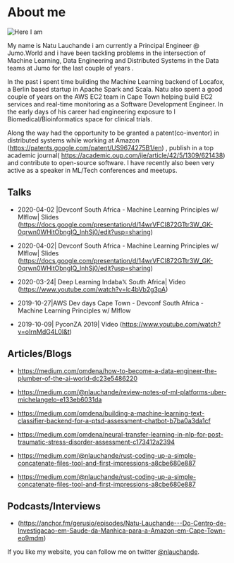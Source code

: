 # About me


![Here I am](https://pbs.twimg.com/profile_images/1138050464573022208/llhmkn26_400x400.png)

My name is Natu Lauchande i am currently a Principal Engineer @ Jumo.World and i have been tackling problems in the intersection of Machine Learning, Data Engineering and Distributed Systems in the  Data  teams at Jumo for the last couple of years . 


In the past i spent time building  the Machine Learning backend of Locafox, a Berlin based startup  in Apache Spark and Scala. Natu also spent a good couple of  years on the AWS EC2 team in Cape Town helping build EC2 services and real-time monitoring as a Software Development Engineer. In the early days of his career had engineering exposure to l 
Biomedical/Bioinformatics space for clinical trials.

Along the way had the opportunity to be granted a patent(co-inventor) in distributed systems while working at Amazon (https://patents.google.com/patent/US9674275B1/en) , publish in a top academic journal( https://academic.oup.com/ije/article/42/5/1309/621438) and contribute to open-source software. I have recently also been very active as a speaker in ML/Tech conferences and meetups.


## Talks

* 2020-04-02 |Devconf South Africa - Machine Learning Principles w/ Mlflow| Slides (https://docs.google.com/presentation/d/14wrVFCI872GTtr3W_GK-0qrwn0WHitObngIQ_lnhSj0/edit?usp=sharing) 

* 2020-04-02| Devconf South Africa - Machine Learning Principles w/ Mlflow| Slides (https://docs.google.com/presentation/d/14wrVFCI872GTtr3W_GK-0qrwn0WHitObngIQ_lnhSj0/edit?usp=sharing) 

* 2020-03-24| Deep Learning Indaba𝕏 South Africa| Video (https://www.youtube.com/watch?v=lc4bVb2g3pA) 

* 2019-10-27|AWS Dev days Cape Town - Devconf South Africa - Machine Learning Principles w/ Mlflow

* 2019-10-09| PyconZA 2019| Video (https://www.youtube.com/watch?v=oIrnMdG4L0I&t)

## Articles/Blogs
* https://medium.com/omdena/how-to-become-a-data-engineer-the-plumber-of-the-ai-world-dc23e5486220

* https://medium.com/@nlauchande/review-notes-of-ml-platforms-uber-michelangelo-e133eb6031da

* https://medium.com/omdena/building-a-machine-learning-text-classifier-backend-for-a-ptsd-assessment-chatbot-b7ba0a3da1cf

* https://medium.com/omdena/neural-transfer-learning-in-nlp-for-post-traumatic-stress-disorder-assessment-c173412a2394

* https://medium.com/@nlauchande/rust-coding-up-a-simple-concatenate-files-tool-and-first-impressions-a8cbe680e887

* https://medium.com/@nlauchande/rust-coding-up-a-simple-concatenate-files-tool-and-first-impressions-a8cbe680e887


## Podcasts/Interviews

* (https://anchor.fm/gerusio/episodes/Natu-Lauchande---Do-Centro-de-Investigacao-em-Saude-da-Manhica-para-a-Amazon-em-Cape-Town-eo9mdm)


If you like my website, you can follow me on twitter [@nlauchande](https://twitter.com/nlauchande).
